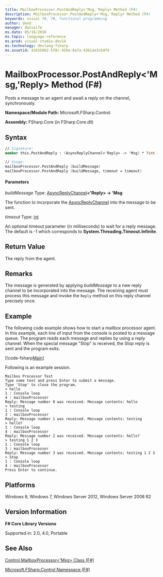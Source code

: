 ```yaml
---
title: MailboxProcessor.PostAndReply<'Msg,'Reply> Method (F#)
description: MailboxProcessor.PostAndReply<'Msg,'Reply> Method (F#)
keywords: visual f#, f#, functional programming
author: dend
manager: danielfe
ms.date: 05/16/2016
ms.topic: language-reference
ms.prod: visual-studio-dev14
ms.technology: devlang-fsharp
ms.assetid: 416550b2-5f8c-450a-8a7a-4361ae3cb4f9 
---
```


# MailboxProcessor.PostAndReply<'Msg,'Reply> Method (F#)

Posts a message to an agent and await a reply on the channel, synchronously.

**Namespace/Module Path:** Microsoft.FSharp.Control

**Assembly:** FSharp.Core (in FSharp.Core.dll)


## Syntax

```fsharp
// Signature:
member this.PostAndReply : (AsyncReplyChannel<'Reply> -> 'Msg) * ?int -> 'Reply

// Usage:
mailboxProcessor.PostAndReply (buildMessage)
mailboxProcessor.PostAndReply (buildMessage, timeout = timeout)
```

#### Parameters
*buildMessage*
Type: [AsyncReplyChannel](https://msdn.microsoft.com/library/e32fd8ec-37dd-4e63-94a5-67709962d1d0)**&lt;'Reply&gt; -&gt;   'Msg**


The function to incorporate the [AsyncReplyChannel](https://msdn.microsoft.com/library/e32fd8ec-37dd-4e63-94a5-67709962d1d0) into the message to be sent.


*timeout*
Type: [int](https://msdn.microsoft.com/library/025d5455-3622-4ea5-9573-3ecbd4ee1375)


An optional timeout parameter (in milliseconds) to wait for a reply message. The default is -1 which corresponds to **System.Threading.Timeout.Infinite**.

## Return Value

The reply from the agent.
## Remarks
The message is generated by applying *buildMessage* to a new reply channel to be incorporated into the message. The receiving agent must process this message and invoke the `Reply` method on this reply channel precisely once.

## Example

The following code example shows how to start a mailbox processor agent. In this example, each line of input from the console is posted to a message queue. The program reads each message and replies by using a reply channel. When the special message "Stop" is received, the Stop reply is sent and the program exits.

[!code-fsharp[Main](~/samples/snippets/fsharp/mailboxprocessor/snippet7.fs)]

Following is an example session.

```
Mailbox Processor Test
Type some text and press Enter to submit a message.
Type 'Stop' to close the program.
> hello
1 : Console loop
4 : mailboxProcessor
Reply: Message number 0 was received. Message contents: hello
> testing
1 : Console loop
3 : mailboxProcessor
Reply: Message number 1 was received. Message contents: testing
> hello?
1 : Console loop
4 : mailboxProcessor
Reply: Message number 2 was received. Message contents: hello?
> testing 1 2 3
1 : Console loop
3 : mailboxProcessor
Reply: Message number 3 was received. Message contents: testing 1 2 3
> Stop
1 : Console loop
4 : mailboxProcessor
Press Enter to continue.
```

## Platforms
Windows 8, Windows 7, Windows Server 2012, Windows Server 2008 R2


## Version Information
**F# Core Library Versions**

Supported in: 2.0, 4.0, Portable

## See Also
[Control.MailboxProcessor&#60;'Msg&#62; Class &#40;F&#35;&#41;](Control.MailboxProcessor%5B%27Msg%5D-Class-%5BFSharp%5D.md)

[Microsoft.FSharp.Control Namespace &#40;F&#35;&#41;](Microsoft.FSharp.Control-Namespace-%5BFSharp%5D.md)